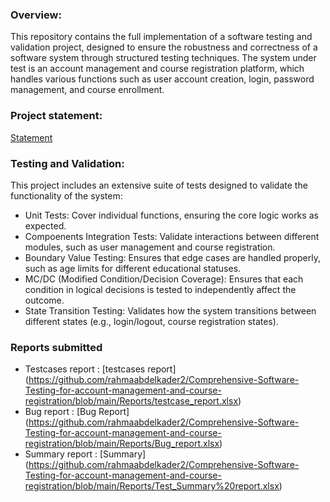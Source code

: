 ### Overview:
This repository contains the full implementation of a software testing and validation project, designed to ensure the robustness and 
correctness of a software system through structured testing techniques. The system under test is an account management and course registration platform,
which handles various functions such as user account creation, login, password management, and course enrollment.

### Project statement:
[Statement](https://github.com/rahmaabdelkader2/Comprehensive-Software-Testing-for-account-management-and-course-registration/blob/main/Project%20statement/Testing%20Final%20Project.pdf)

### Testing and Validation:
This project includes an extensive suite of tests designed to validate the functionality of the system:
- Unit Tests: Cover individual functions, ensuring the core logic works as expected.
- Compoenents Integration Tests: Validate interactions between different modules, such as user management and course registration.
- Boundary Value Testing: Ensures that edge cases are handled properly, such as age limits for different educational statuses.
- MC/DC (Modified Condition/Decision Coverage): Ensures that each condition in logical decisions is tested to independently affect the outcome.
- State Transition Testing: Validates how the system transitions between different states (e.g., login/logout, course registration states).

### Reports submitted
- Testcases report : [testcases report] (https://github.com/rahmaabdelkader2/Comprehensive-Software-Testing-for-account-management-and-course-registration/blob/main/Reports/testcase_report.xlsx)
- Bug report       : [Bug Report] (https://github.com/rahmaabdelkader2/Comprehensive-Software-Testing-for-account-management-and-course-registration/blob/main/Reports/Bug_report.xlsx)
- Summary report   : [Summary] (https://github.com/rahmaabdelkader2/Comprehensive-Software-Testing-for-account-management-and-course-registration/blob/main/Reports/Test_Summary%20report.xlsx)

